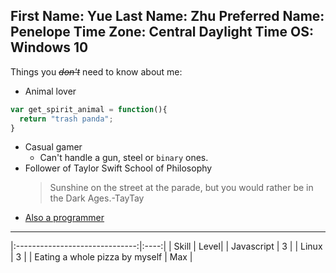 **First Name**: Yue
**Last Name**: Zhu
**Preferred Name**: Penelope
**Time Zone**: Central Daylight Time
**OS**: Windows 10
---
Things you ~~*don't*~~ need to know about me:

* Animal lover
```javascript
var get_spirit_animal = function(){
  return "trash panda";
}
```
* Casual gamer
  * Can't handle a gun, steel or `binary` ones.
* Follower of Taylor Swift School of Philosophy
  >Sunshine on the street at the parade, but you would rather be in the Dark Ages.-TayTay
* [Also a programmer](https://www.linkedin.com/in/yue-zhu-18a1b8133/)

---
|:------------------------------:|:----:|
| Skill                          | Level|
| Javascript                     |  3   |
| Linux                          |  3   |
| Eating a whole pizza by myself | Max  |
